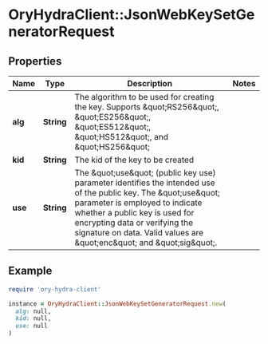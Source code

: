 # OryHydraClient::JsonWebKeySetGeneratorRequest

## Properties

| Name | Type | Description | Notes |
| ---- | ---- | ----------- | ----- |
| **alg** | **String** | The algorithm to be used for creating the key. Supports \&quot;RS256\&quot;, \&quot;ES256\&quot;, \&quot;ES512\&quot;, \&quot;HS512\&quot;, and \&quot;HS256\&quot; |  |
| **kid** | **String** | The kid of the key to be created |  |
| **use** | **String** | The \&quot;use\&quot; (public key use) parameter identifies the intended use of the public key. The \&quot;use\&quot; parameter is employed to indicate whether a public key is used for encrypting data or verifying the signature on data. Valid values are \&quot;enc\&quot; and \&quot;sig\&quot;. |  |

## Example

```ruby
require 'ory-hydra-client'

instance = OryHydraClient::JsonWebKeySetGeneratorRequest.new(
  alg: null,
  kid: null,
  use: null
)
```

